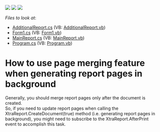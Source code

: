 <!-- default badges list -->
![](https://img.shields.io/endpoint?url=https://codecentral.devexpress.com/api/v1/VersionRange/128603978/10.1.4%2B)
[![](https://img.shields.io/badge/Open_in_DevExpress_Support_Center-FF7200?style=flat-square&logo=DevExpress&logoColor=white)](https://supportcenter.devexpress.com/ticket/details/E1036)
[![](https://img.shields.io/badge/📖_How_to_use_DevExpress_Examples-e9f6fc?style=flat-square)](https://docs.devexpress.com/GeneralInformation/403183)
<!-- default badges end -->
<!-- default file list -->
*Files to look at*:

* [AdditionalReport.cs](./CS/PageMerging/AdditionalReport.cs) (VB: [AdditionalReport.vb](./VB/PageMerging/AdditionalReport.vb))
* [Form1.cs](./CS/PageMerging/Form1.cs) (VB: [Form1.vb](./VB/PageMerging/Form1.vb))
* [MainReport.cs](./CS/PageMerging/MainReport.cs) (VB: [MainReport.vb](./VB/PageMerging/MainReport.vb))
* [Program.cs](./CS/PageMerging/Program.cs) (VB: [Program.vb](./VB/PageMerging/Program.vb))
<!-- default file list end -->
# How to use page merging feature when generating report pages in background


<p>Generally, you should merge report pages only after the document is created.<br />
So, if you need to update report pages when calling the XtraReport.CreateDocument(true) method (i.e. generating report pages in background), you might need to subscribe to the XtraReport.AfterPrint event to accomplish this task.</p>

<br/>


